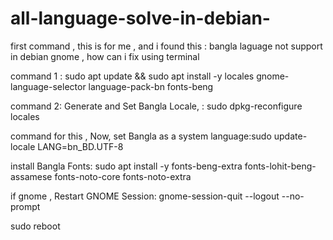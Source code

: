 # all-language-solve-in-debian-


first command , this is for me , and i found this : bangla laguage not support in debian gnome , how can i fix using terminal

 command 1 : sudo apt update && sudo apt install -y locales gnome-language-selector language-pack-bn fonts-beng

 command 2: Generate and Set Bangla Locale, : sudo dpkg-reconfigure locales

command for this , Now, set Bangla as a system language:sudo update-locale LANG=bn_BD.UTF-8

install Bangla Fonts: sudo apt install -y fonts-beng-extra fonts-lohit-beng-assamese fonts-noto-core fonts-noto-extra

if gnome , Restart GNOME Session: gnome-session-quit --logout --no-prompt


sudo reboot
